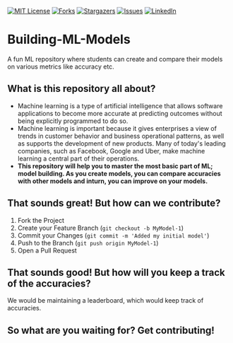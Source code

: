 [![MIT License][license-shield]][license-url] 
[![Forks][forks-shield]][forks-url]
[![Stargazers][stars-shield]][stars-url]
[![Issues][issues-shield]][issues-url]
[![LinkedIn][linkedin-shield]][linkedin-url]

# Building-ML-Models
A fun ML repository where students can create and compare their models on various metrics like accuracy etc.

## What is this repository all about?
* Machine learning is a type of artificial intelligence that allows software applications to become more accurate at predicting outcomes without being explicitly programmed to do so. 
* Machine learning is important because it gives enterprises a view of trends in customer behavior and business operational patterns, as well as supports the development of new products. Many of today's leading companies, such as Facebook, Google and Uber, make machine learning a central part of their operations. 
* <b>This repository will help you to master the most basic part of ML; model building. As you create models, you can compare accuracies with other models and inturn, you can improve on your models.</b>

## That sounds great! But how can we contribute?
1. Fork the Project
2. Create your Feature Branch (`git checkout -b MyModel-1`)
3. Commit your Changes (`git commit -m 'Added my initial model'`)
4. Push to the Branch (`git push origin MyModel-1`)
5. Open a Pull Request

## That sounds good! But how will you keep a track of the accuracies?
We would be maintaining a leaderboard, which would keep track of accuracies. 


## So what are you waiting for? Get contributing!



[license-shield]: https://img.shields.io/github/license/othneildrew/Best-README-Template.svg?style=for-the-badge
[license-url]: https://github.com/othneildrew/Best-README-Template/blob/master/LICENSE.txt
[forks-shield]: https://img.shields.io/github/forks/othneildrew/Best-README-Template.svg?style=for-the-badge
[forks-url]: https://github.com/DSCVITBHOPAL/Building-ML-Models/network/members
[stars-shield]: https://img.shields.io/github/stars/othneildrew/Best-README-Template.svg?style=for-the-badge
[stars-url]: https://github.com/DSCVITBHOPAL/Building-ML-Models/stargazers
[issues-shield]: https://img.shields.io/github/issues/othneildrew/Best-README-Template.svg?style=for-the-badge
[issues-url]: https://github.com/DSCVITBHOPAL/Building-ML-Models/issues
[license-shield]: https://img.shields.io/github/license/othneildrew/Best-README-Template.svg?style=for-the-badge
[license-url]: https://github.com/othneildrew/Best-README-Template/blob/master/LICENSE.txt
[linkedin-shield]: https://img.shields.io/badge/-LinkedIn-black.svg?style=for-the-badge&logo=linkedin&colorB=555
[linkedin-url]: https://www.linkedin.com/company/gdscvitbhopal/mycompany/